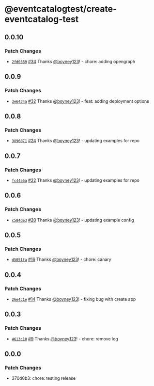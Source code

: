 # @eventcatalogtest/create-eventcatalog-test

## 0.0.10

### Patch Changes

- [`2fd0369`](https://github.com/boyney123/eventcatalog/commit/2fd0369eeb06b943ea15be51793f825f99a96498) [#34](https://github.com/boyney123/eventcatalog/pull/34) Thanks [@boyney123](https://github.com/boyney123)! - chore: adding opengraph

## 0.0.9

### Patch Changes

- [`3e6434a`](https://github.com/boyney123/eventcatalog/commit/3e6434a4ab44efd54a58eee3adb8d9f3f8f57e8d) [#32](https://github.com/boyney123/eventcatalog/pull/32) Thanks [@boyney123](https://github.com/boyney123)! - feat: adding deployment options

## 0.0.8

### Patch Changes

- [`3896871`](https://github.com/boyney123/eventcatalog/commit/3896871d61cd3ec0af176a2c6897e7f14f698723) [#24](https://github.com/boyney123/eventcatalog/pull/24) Thanks [@boyney123](https://github.com/boyney123)! - updating examples for repo

## 0.0.7

### Patch Changes

- [`fc44a6a`](https://github.com/boyney123/eventcatalog/commit/fc44a6ad53e7ec9aec2b7c0f926ad27ba61e2a0f) [#22](https://github.com/boyney123/eventcatalog/pull/22) Thanks [@boyney123](https://github.com/boyney123)! - updating examples for repo

## 0.0.6

### Patch Changes

- [`c584de3`](https://github.com/boyney123/eventcatalog/commit/c584de34c9089a8fe8b4f40072f9cc5aec29f8df) [#20](https://github.com/boyney123/eventcatalog/pull/20) Thanks [@boyney123](https://github.com/boyney123)! - updating example config

## 0.0.5

### Patch Changes

- [`d5051fa`](https://github.com/boyney123/eventcatalog/commit/d5051faed1a9e724eb4438c12ccf02207357a8d9) [#16](https://github.com/boyney123/eventcatalog/pull/16) Thanks [@boyney123](https://github.com/boyney123)! - chore: canary

## 0.0.4

### Patch Changes

- [`26e4c1e`](https://github.com/boyney123/eventcatalog/commit/26e4c1e136f5a14af963f8efbf2cd31bb079c866) [#14](https://github.com/boyney123/eventcatalog/pull/14) Thanks [@boyney123](https://github.com/boyney123)! - fixing bug with create app

## 0.0.3

### Patch Changes

- [`4613c10`](https://github.com/boyney123/eventcatalog/commit/4613c10ecbb8825d266ea1db7ff8b4d00d6bba32) [#9](https://github.com/boyney123/eventcatalog/pull/9) Thanks [@boyney123](https://github.com/boyney123)! - chore: remove log

## 0.0.0

### Patch Changes

- 370d0b3: chore: testing release
